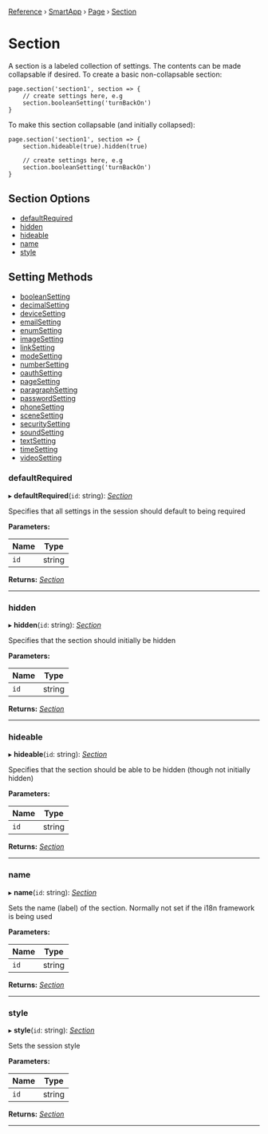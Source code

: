[Reference](../index) › [SmartApp](_smart_app_d_.smartapp.md) › [Page](_pages_page_d_.page.md) › [Section](_pages_section_d_.section.md)
# Section

A section is a labeled collection of settings. The contents can be made collapsable if desired.
To create a basic non-collapsable section:
```
page.section('section1', section => {
    // create settings here, e.g
    section.booleanSetting('turnBackOn')
}
```
To make this section collapsable (and initially collapsed):
```
page.section('section1', section => {
    section.hideable(true).hidden(true)

    // create settings here, e.g
    section.booleanSetting('turnBackOn')
}
```

## Section Options

* [defaultRequired](_pages_section_d_.section.md#defaultrequired)
* [hidden](_pages_section_d_.section.md#hidden)
* [hideable](_pages_section_d_.section.md#hideable)
* [name](_pages_section_d_.section.md#name)
* [style](_pages_section_d_.section.md#style)

## Setting Methods
* [booleanSetting](_pages_boolean_setting_d_.booleansetting.md)
* [decimalSetting](_pages_decimal_setting_d_.decimalsetting.md)
* [deviceSetting](_pages_device_setting_d_.devicesetting.md)
* [emailSetting](_pages_email_setting_d_.emailsetting.md)
* [enumSetting](_pages_enum_setting_d_.enumsetting.md)
* [imageSetting](_pages_image_setting_d_.imagesetting.md)
* [linkSetting](_pages_link_setting_d_.linksetting.md)
* [modeSetting](_pages_mode_setting_d_.modesetting.md)
* [numberSetting](_pages_number_setting_d_.numbersetting.md)
* [oauthSetting](_pages_oauth_setting_d_.oauthsetting.md)
* [pageSetting](_pages_page_setting_d_.pagesetting.md)
* [paragraphSetting](_pages_paragraph_setting_d_.paragraphsetting.md)
* [passwordSetting](_pages_password_setting_d_.passwordsetting.md)
* [phoneSetting](_pages_phone_setting_d_.phonesetting.md)
* [sceneSetting](_pages_scene_setting_d_.scenesetting.md)
* [securitySetting](_pages_security_setting_d_.securitysetting.md)
* [soundSetting](_pages_sound_setting_d_.soundsetting.md)
* [textSetting](_pages_text_setting_d_.textsetting.md)
* [timeSetting](_pages_time_setting_d_.timesetting.md)
* [videoSetting](_pages_video_setting_d_.videosetting.md)

###  defaultRequired

▸ **defaultRequired**(`id`: string): *[Section](_pages_section_d_.section.md)*

Specifies that all settings in the session should default to being required

**Parameters:**

Name | Type |
------ | ------ |
`id` | string |

**Returns:** *[Section](_pages_section_d_.section.md)*

___

###  hidden

▸ **hidden**(`id`: string): *[Section](_pages_section_d_.section.md)*

Specifies that the section should initially be hidden

**Parameters:**

Name | Type |
------ | ------ |
`id` | string |

**Returns:** *[Section](_pages_section_d_.section.md)*

___

###  hideable

▸ **hideable**(`id`: string): *[Section](_pages_section_d_.section.md)*

Specifies that the section should be able to be hidden (though not initially hidden)

**Parameters:**

Name | Type |
------ | ------ |
`id` | string |

**Returns:** *[Section](_pages_section_d_.section.md)*

___

###  name

▸ **name**(`id`: string): *[Section](_pages_section_d_.section.md)*

Sets the name (label) of the section. Normally not set if the i18n framework is being used

**Parameters:**

Name | Type |
------ | ------ |
`id` | string |

**Returns:** *[Section](_pages_section_d_.section.md)*

___

###  style

▸ **style**(`id`: string): *[Section](_pages_section_d_.section.md)*

Sets the session style

**Parameters:**

Name | Type |
------ | ------ |
`id` | string |

**Returns:** *[Section](_pages_section_d_.section.md)*

___

